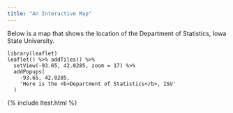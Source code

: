 ```yaml
---
title: "An Interactive Map"
---
```


Below is a map that shows the location of the
Department of Statistics, Iowa State University.

```{r out.width='100%', echo=FALSE}
library(leaflet)
leaflet() %>% addTiles() %>%
  setView(-93.65, 42.0285, zoom = 17) %>%
  addPopups(
    -93.65, 42.0285,
    'Here is the <b>Department of Statistics</b>, ISU'
  )
```
{% include ltest.html %}

